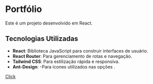 <h1>Portfólio</h1>

Este é um projeto desenvolvido em React. 


## Tecnologias Utilizadas

- **React**: Biblioteca JavaScript para construir interfaces de usuário.
- **React Router**: Para gerenciamento de rotas e navegação.
- **Tailwind CSS**: Para estilização rápida e responsiva.
- **Ant-Design**: -Para ícones utilizados nas opções .


<a href="portfolio-carlleons-projects.vercel.app">Click</a>
